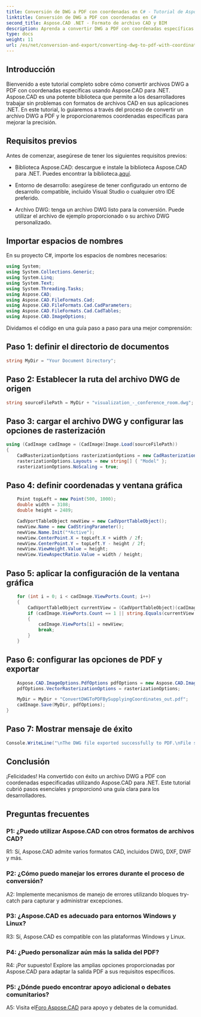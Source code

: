 ```yaml
---
title: Conversión de DWG a PDF con coordenadas en C# - Tutorial de Aspose.CAD
linktitle: Conversión de DWG a PDF con coordenadas en C#
second_title: Aspose.CAD .NET - Formato de archivo CAD y BIM
description: Aprenda a convertir DWG a PDF con coordenadas específicas en C# usando Aspose.CAD. Siga nuestra guía paso a paso para realizar conversiones de archivos CAD precisas y eficientes.
type: docs
weight: 11
url: /es/net/conversion-and-export/converting-dwg-to-pdf-with-coordinates/
---
```

## Introducción

Bienvenido a este tutorial completo sobre cómo convertir archivos DWG a PDF con coordenadas específicas usando Aspose.CAD para .NET. Aspose.CAD es una potente biblioteca que permite a los desarrolladores trabajar sin problemas con formatos de archivos CAD en sus aplicaciones .NET. En este tutorial, lo guiaremos a través del proceso de convertir un archivo DWG a PDF y le proporcionaremos coordenadas específicas para mejorar la precisión.

## Requisitos previos

Antes de comenzar, asegúrese de tener los siguientes requisitos previos:

- Biblioteca Aspose.CAD: descargue e instale la biblioteca Aspose.CAD para .NET. Puedes encontrar la biblioteca.[aquí](https://releases.aspose.com/cad/net/).

- Entorno de desarrollo: asegúrese de tener configurado un entorno de desarrollo compatible, incluido Visual Studio o cualquier otro IDE preferido.

- Archivo DWG: tenga un archivo DWG listo para la conversión. Puede utilizar el archivo de ejemplo proporcionado o su archivo DWG personalizado.

## Importar espacios de nombres

En su proyecto C#, importe los espacios de nombres necesarios:

```csharp
using System;
using System.Collections.Generic;
using System.Linq;
using System.Text;
using System.Threading.Tasks;
using Aspose.CAD;
using Aspose.CAD.FileFormats.Cad;
using Aspose.CAD.FileFormats.Cad.CadParameters;
using Aspose.CAD.FileFormats.Cad.CadTables;
using Aspose.CAD.ImageOptions;
```

Dividamos el código en una guía paso a paso para una mejor comprensión:

## Paso 1: definir el directorio de documentos

```csharp
string MyDir = "Your Document Directory";
```

## Paso 2: Establecer la ruta del archivo DWG de origen

```csharp
string sourceFilePath = MyDir + "visualization_-_conference_room.dwg";
```

## Paso 3: cargar el archivo DWG y configurar las opciones de rasterización

```csharp
using (CadImage cadImage = (CadImage)Image.Load(sourceFilePath))
{
    CadRasterizationOptions rasterizationOptions = new CadRasterizationOptions();
    rasterizationOptions.Layouts = new string[] { "Model" };
    rasterizationOptions.NoScaling = true;
```

## Paso 4: definir coordenadas y ventana gráfica

```csharp
    Point topLeft = new Point(500, 1000);
    double width = 3108;
    double height = 2489;

    CadVportTableObject newView = new CadVportTableObject();
    newView.Name = new CadStringParameter();
    newView.Name.Init("*Active");
    newView.CenterPoint.X = topLeft.X + width / 2f;
    newView.CenterPoint.Y = topLeft.Y - height / 2f;
    newView.ViewHeight.Value = height;
    newView.ViewAspectRatio.Value = width / height;
```

## Paso 5: aplicar la configuración de la ventana gráfica

```csharp
    for (int i = 0; i < cadImage.ViewPorts.Count; i++)
    {
        CadVportTableObject currentView = (CadVportTableObject)(cadImage.ViewPorts[i]);
        if (cadImage.ViewPorts.Count == 1 || string.Equals(currentView.Name.Value.ToLowerInvariant(), "*active"))
        {
            cadImage.ViewPorts[i] = newView;
            break;
        }
    }
```

## Paso 6: configurar las opciones de PDF y exportar

```csharp
    Aspose.CAD.ImageOptions.PdfOptions pdfOptions = new Aspose.CAD.ImageOptions.PdfOptions();
    pdfOptions.VectorRasterizationOptions = rasterizationOptions;

    MyDir = MyDir + "ConvertDWGToPDFBySupplyingCoordinates_out.pdf";
    cadImage.Save(MyDir, pdfOptions);
}
```

## Paso 7: Mostrar mensaje de éxito

```csharp
Console.WriteLine("\nThe DWG file exported successfully to PDF.\nFile saved at " + MyDir);
```

## Conclusión

¡Felicidades! Ha convertido con éxito un archivo DWG a PDF con coordenadas especificadas utilizando Aspose.CAD para .NET. Este tutorial cubrió pasos esenciales y proporcionó una guía clara para los desarrolladores.

## Preguntas frecuentes

### P1: ¿Puedo utilizar Aspose.CAD con otros formatos de archivos CAD?

R1: Sí, Aspose.CAD admite varios formatos CAD, incluidos DWG, DXF, DWF y más.

### P2: ¿Cómo puedo manejar los errores durante el proceso de conversión?

A2: Implemente mecanismos de manejo de errores utilizando bloques try-catch para capturar y administrar excepciones.

### P3: ¿Aspose.CAD es adecuado para entornos Windows y Linux?

R3: Sí, Aspose.CAD es compatible con las plataformas Windows y Linux.

### P4: ¿Puedo personalizar aún más la salida del PDF?

R4: ¡Por supuesto! Explore las amplias opciones proporcionadas por Aspose.CAD para adaptar la salida PDF a sus requisitos específicos.

### P5: ¿Dónde puedo encontrar apoyo adicional o debates comunitarios?

A5: Visita el[Foro Aspose.CAD](https://forum.aspose.com/c/cad/19) para apoyo y debates de la comunidad.